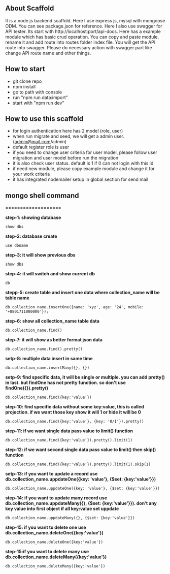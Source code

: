 ## About Scaffold
It is a node js backend scaffold. Here I use express js, mysql with mongoose ODM. You can see package.json for reference. Here I also use swagger for API tester. Its start with http://localhost:port/api-docs. Here has a example module which has basic crud operation. You can copy and paste module, rename it and add route into routes folder index file. You will get the API route into swagger. Please do necessary action with swagger part like change API route name and other things.

## How to start

- git clone repo
- npm install
- go to path with console
- run "npm run data:import"
- start with "npm run dev"


## How to use this scaffold
- for login authentication here has 2 model (role, user)
- when run migrate and seed, we will get a admin user. (admin@mail.com/admin)
- default register role is user
- if you need to change user criteria for user model, please follow user migration and user model before run the migration
- it is also check user status. default is 1 if 0 can not login with this id
- if need new module, please copy example module and change it for your work criteria
- it has integrated nodemailer setup in global section for send mail

## mongo shell command ##
===================

**step-1: showing database**
```
show dbs
```

**step-2: database create**
```
use dbname
```

**step-3: it will show previous dbs** 
```
show dbs
```

**step-4: it will switch and show current db** 
```
db
```

**stepp-5: create table and insert one data where collection_name will be table name**
```
db.collection_name.insertOne({name: 'xyz', age: '24', mobile: '+8801711000000'});
```

**step-6: show all collection_name table data**
```
db.collection_name.find()
```

**step-7: it will show as better format json data**
```
db.collection_name.find().pretty()
```

**setp-8: multiple data insert in same time**
```
db.collection_name.insertMany({}, {})
```

**setp-9: find specific data, it will be single or multiple. you can add pretty() in last. but findOne has not pretty function. so don't use findOne({}).pretty()**
```
db.collection_name.find({key:'value'})
```

**step-10: find specific data without some key:value, this is called projection. if we want those key show it will 1 or hide it will be 0**
```
db.collection_name.find({key:'value'}, {key: '0/1'}).pretty()
```

**step-11: if we want single data pass value to limit() function**
```
db.collection_name.find({key:'value'}).pretty().limit(1)
```

**step-12: if we want second single data pass value to limit() then skip() function**
```
db.collection_name.find({key:'value'}).pretty().limit(1).skip(1)
```

**setp-13: if you want to update a record use db.collection_name.uppdateOne({key: 'value'}, {$set: {key:'value'}})**
```
db.collection_name.uppdateOne({key: 'value'}, {$set: {key:'value'}})
```

**step-14: if you want to update many record use db.collection_name.uppdateMany({}, {$set: {key:'value'}}). don't any key value into first object if all key:value set uppdate**
```
db.collection_name.uppdateMany({}, {$set: {key:'value'}})
```

**step-15: if you want to delete one use db.collection_name.deleteOne({key:'value'})**
```
db.collection_name.deleteOne({key:'value'})
```

**step-15:if you want to delete many use db.collection_name.deleteMany({key:'value'})**
```
db.collection_name.deleteMany({key:'value'})
```
